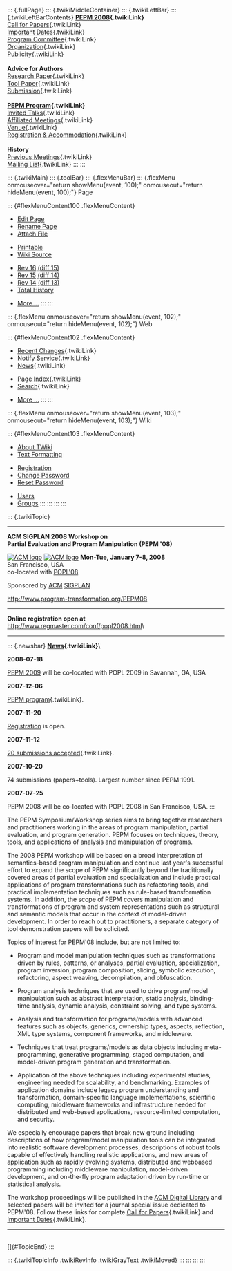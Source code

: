 ::: {.fullPage}
::: {.twikiMiddleContainer}
::: {.twikiLeftBar}
::: {.twikiLeftBarContents}
**[PEPM 2008](WebHome){.twikiLink}**\
[Call for Papers](CallForPapers){.twikiLink}\
[Important Dates](ImportantDates){.twikiLink}\
[Program Committee](ProgramCommittee){.twikiLink}\
[Organization](ConferenceOrganization){.twikiLink}\
[Publicity](PEPMPublicity){.twikiLink}\
\
**Advice for Authors**\
[Research Paper](ResearchPaperAdvice){.twikiLink}\
[Tool Paper](ToolPaperAdvice){.twikiLink}\
[Submission](PaperSubmission){.twikiLink}\
\
**[PEPM Program](PEPMProgram){.twikiLink}**\
[Invited Talks](InvitedTalks){.twikiLink}\
[Affiliated Meetings](AffiliatedMeetings){.twikiLink}\
[Venue](WorkshopVenue){.twikiLink}\
[Registration & Accommodation](RegistrationAndAccomodation){.twikiLink}\
\
**History**\
[Previous Meetings](PreviousMeetings){.twikiLink}\
[Mailing List](PEPMNews){.twikiLink}
:::
:::

::: {.twikiMain}
::: {.toolBar}
::: {.flexMenuBar}
::: {.flexMenu onmouseover="return showMenu(event, 100);" onmouseout="return hideMenu(event, 100);"}
Page

::: {#flexMenuContent100 .flexMenuContent}
-   [Edit
    Page](http://www.program-transformation.org/edit/PEPM08/WebHome?t=1536826172)
-   [Rename
    Page](http://www.program-transformation.org/rename/PEPM08/WebHome)
-   [Attach
    File](http://www.program-transformation.org/attach/PEPM08/WebHome)

<!-- -->

-   [Printable](http://www.program-transformation.org/view/PEPM08/WebHome?skin=print.pattern)
-   [Wiki
    Source](http://www.program-transformation.org/view/PEPM08/WebHome?skin=text&raw=on&contenttype=text/plain)

<!-- -->

-   [Rev
    16](http://www.program-transformation.org/view/PEPM08/WebHome?rev=1.16)
    [(diff 15)](http://www.program-transformation.org/rdiff/PEPM08/WebHome?rev1=1.16&rev2=1.15)
-   [Rev
    15](http://www.program-transformation.org/view/PEPM08/WebHome?rev=1.15)
    [(diff 14)](http://www.program-transformation.org/rdiff/PEPM08/WebHome?rev1=1.15&rev2=1.14)
-   [Rev
    14](http://www.program-transformation.org/view/PEPM08/WebHome?rev=1.14)
    [(diff 13)](http://www.program-transformation.org/rdiff/PEPM08/WebHome?rev1=1.14&rev2=1.13)
-   [Total
    History](http://www.program-transformation.org/rdiff/PEPM08/WebHome)

<!-- -->

-   [More
    \...](http://www.program-transformation.org/oops/PEPM08/WebHome?template=oopsmore&param1=1.16&param2=1.16)
:::
:::

::: {.flexMenu onmouseover="return showMenu(event, 102);" onmouseout="return hideMenu(event, 102);"}
Web

::: {#flexMenuContent102 .flexMenuContent}
-   [Recent Changes](WebChanges){.twikiLink}
-   [Notify Service](WebNotify){.twikiLink}
-   [News](WebNews){.twikiLink}

<!-- -->

-   [Page Index](WebIndex){.twikiLink}
-   [Search](WebSearch){.twikiLink}

<!-- -->

-   [More
    \...](http://www.program-transformation.org/oops/PEPM08/WebHome?template=oopsmore&param1=1.16&param2=1.16)
:::
:::

::: {.flexMenu onmouseover="return showMenu(event, 103);" onmouseout="return hideMenu(event, 103);"}
Wiki

::: {#flexMenuContent103 .flexMenuContent}
-   [About
    TWiki](http://www.program-transformation.org/view/TWiki/WebHome)
-   [Text
    Formatting](http://www.program-transformation.org/view/TWiki/TextFormattingRules)

<!-- -->

-   [Registration](http://www.program-transformation.org/view/TWiki/TWikiRegistration)
-   [Change
    Password](http://www.program-transformation.org/view/TWiki/ChangePassword)
-   [Reset
    Password](http://www.program-transformation.org/view/TWiki/ResetPassword)

<!-- -->

-   [Users](http://www.program-transformation.org/view/Main/TWikiUsers)
-   [Groups](http://www.program-transformation.org/view/Main/TWikiGroups)
:::
:::
:::
:::

::: {.twikiTopic}

------------------------------------------------------------------------

**ACM SIGPLAN 2008 Workshop on\
Partial Evaluation and Program Manipulation (PEPM \'08)**

[![ACM
logo](http://www.cs.uu.nl/~visser/acmlogo.gif)](http://www.acm.org/)
[![ACM
logo](http://www.cs.uu.nl/~visser/acmlogo.gif)](http://www.acm.org/)
**Mon-Tue, January 7-8, 2008**\
San Francisco, USA\
co-located with [POPL\'08](http://www.cs.ucsd.edu/popl/08/)

Sponsored by [ACM](http://www.acm.org/)
[SIGPLAN](http://www.acm.org/sigplan/)

<http://www.program-transformation.org/PEPM08>

------------------------------------------------------------------------

**Online registration open at**\
<http://www.regmaster.com/conf/popl2008.html>\

------------------------------------------------------------------------

::: {.newsbar}
**[News](WebNews){.twikiLink}**\

**2008-07-18**

[PEPM 2009](http://www.clip.dia.fi.upm.es/Conferences/PEPM09/) will be
co-located with POPL 2009 in Savannah, GA, USA

**2007-12-06**

[PEPM program](PEPMProgram){.twikiLink}.

**2007-11-20**

[Registration](http://www.regmaster.com/conf/popl2008.html) is open.

**2007-11-12**

[20 submissions accepted](AcceptedPapers){.twikiLink}.

**2007-10-20**

74 submissions (papers+tools). Largest number since PEPM 1991.

**2007-07-25**

PEPM 2008 will be co-located with POPL 2008 in San Francisco, USA.
:::

The PEPM Symposium/Workshop series aims to bring together researchers
and practitioners working in the areas of program manipulation, partial
evaluation, and program generation. PEPM focuses on techniques, theory,
tools, and applications of analysis and manipulation of programs.

The 2008 PEPM workshop will be based on a broad interpretation of
semantics-based program manipulation and continue last year\'s
successful effort to expand the scope of PEPM significantly beyond the
traditionally covered areas of partial evaluation and specialization and
include practical applications of program transformations such as
refactoring tools, and practical implementation techniques such as
rule-based transformation systems. In addition, the scope of PEPM covers
manipulation and transformations of program and system representations
such as structural and semantic models that occur in the context of
model-driven development. In order to reach out to practitioners, a
separate category of tool demonstration papers will be solicited.

Topics of interest for PEPM\'08 include, but are not limited to:

-   Program and model manipulation techniques such as transformations
    driven by rules, patterns, or analyses, partial evaluation,
    specialization, program inversion, program composition, slicing,
    symbolic execution, refactoring, aspect weaving, decompilation, and
    obfuscation.

<!-- -->

-   Program analysis techniques that are used to drive program/model
    manipulation such as abstract interpretation, static analysis,
    binding-time analysis, dynamic analysis, constraint solving, and
    type systems.

<!-- -->

-   Analysis and transformation for programs/models with advanced
    features such as objects, generics, ownership types, aspects,
    reflection, XML type systems, component frameworks, and middleware.

<!-- -->

-   Techniques that treat programs/models as data objects including
    meta-programming, generative programming, staged computation, and
    model-driven program generation and transformation.

<!-- -->

-   Application of the above techniques including experimental studies,
    engineering needed for scalability, and benchmarking. Examples of
    application domains include legacy program understanding and
    transformation, domain-specific language implementations, scientific
    computing, middleware frameworks and infrastructure needed for
    distributed and web-based applications, resource-limited
    computation, and security.

We especially encourage papers that break new ground including
descriptions of how program/model manipulation tools can be integrated
into realistic software development processes, descriptions of robust
tools capable of effectively handling realistic applications, and new
areas of application such as rapidly evolving systems, distributed and
webbased programming including middleware manipulation, model-driven
development, and on-the-fly program adaptation driven by run-time or
statistical analysis.

The workshop proceedings will be published in the [ACM Digital
Library](http://portal.acm.org/dl.cfm) and selected papers will be
invited for a journal special issue dedicated to PEPM\'08. Follow these
links for complete [Call for Papers](CallForPapers){.twikiLink} and
[Important Dates](ImportantDates){.twikiLink}.

------------------------------------------------------------------------

\
[]{#TopicEnd}
:::

::: {.twikiTopicInfo .twikiRevInfo .twikiGrayText .twikiMoved}
:::
:::
:::
:::
